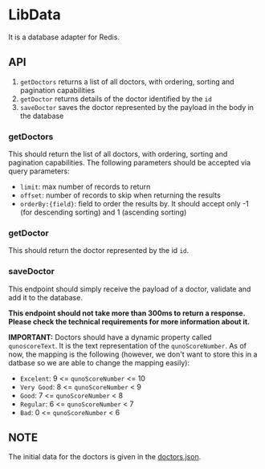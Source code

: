 # LibData

It is a database adapter for Redis.

## API

1. `getDoctors` returns a list of all doctors, with ordering, sorting and pagination capabilities
2. `getDoctor` returns details of the doctor identified by the `id`
3. `saveDoctor` saves the doctor represented by the payload in the body in the database

### getDoctors

This should return the list of all doctors, with ordering, sorting and pagination capabilities. The following parameters should be accepted via query parameters:

* `limit`: max number of records to return
* `offset`: number of records to skip when returning the results
* `orderBy:{field}`: field to order the results by. It should accept only -1 (for descending sorting) and 1 (ascending sorting)

### getDoctor

This should return the doctor represented by the id `id`.

### saveDoctor

This endpoint should simply receive the payload of a doctor, validate and add it to the database.

**This endpoint should not take more than 300ms to return a response. Please check the technical requirements for more information about it.**

**IMPORTANT:** Doctors should have a dynamic property called `qunoscoreText`. It is the text representation of the `qunoScoreNumber`. As of now, the mapping is the following (however, we don't want to store this in a datbase so we are able to change the mapping easily):

* `Excelent`: 9 <= `qunoScoreNumber` <= 10
* `Very Good`: 8 <= `qunoScoreNumber` < 9
* `Good`: 7 <= `qunoScoreNumber` < 8
* `Regular`: 6 <= `qunoScoreNumber` < 7
* `Bad`: 0 <= `qunoScoreNumber` < 6

## NOTE

The initial data for the doctors is given in the [doctors.json](db/../../../db/seed/doctors.json).
